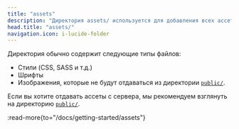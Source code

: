 ```yaml
---
title: "assets"
description: "Директория assets/ используется для добавления всех ассетов веб-сайта, которые будет обрабатывать инструмент сборки."
head.title: "assets/"
navigation.icon: i-lucide-folder
---
```


Директория обычно содержит следующие типы файлов:

- Стили (CSS, SASS и т.д.)
- Шрифты
- Изображения, которые не будут отдаваться из директории [`public/`](/docs/guide/directory-structure/public).

Если вы хотите отдавать ассеты с сервера, мы рекомендуем взглянуть на директорию [`public/`](/docs/guide/directory-structure/public).

:read-more{to="/docs/getting-started/assets"}
